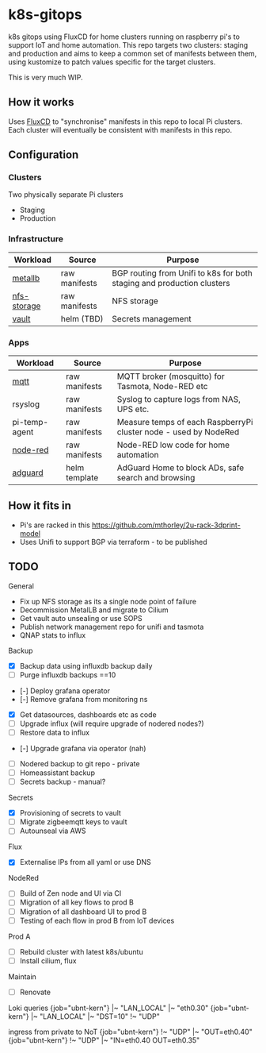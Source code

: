 # k8s-gitops

k8s gitops using FluxCD for home clusters running on raspberry pi's to support IoT and home automation. This repo targets two clusters: staging and production and aims to keep a common set of manifests between them, using kustomize to patch values specific for the target clusters.

This is very much WIP.

## How it works

Uses [FluxCD](https://fluxcd.io/docs/) to "synchronise" manifests in this repo to local Pi clusters. Each cluster will eventually be consistent with manifests in this repo.

## Configuration

### Clusters

Two physically separate Pi clusters

* Staging
* Production

### Infrastructure

| Workload | Source | Purpose |
| -------- | ------ | ------- |
| [metallb](https://metallb.universe.tf/) | raw manifests | BGP routing from Unifi to k8s for both staging and production clusters |
| [nfs-storage](https://github.com/kubernetes-sigs/nfs-subdir-external-provisioner/tree/master/charts/nfs-subdir-external-provisioner) | raw manifests | NFS storage |
| [vault](https://www.vaultproject.io/docs/platform/k8s/helm) | helm (TBD) | Secrets management |
 
### Apps

| Workload | Source | Purpose |
| -------- | ------ | ------- |
| [mqtt](https://mosquitto.org/) | raw manifests | MQTT broker (mosquitto) for Tasmota, Node-RED etc |
| rsyslog | raw manifests | Syslog to capture logs from NAS, UPS etc. |
| pi-temp-agent | raw manifests | Measure temps of each RaspberryPi cluster node - used by NodeRed |
| [node-red](https://nodered.org/) | raw manifests | Node-RED low code for home automation |
| [adguard]() | helm template | AdGuard Home to block ADs, safe search and browsing | 

## How it fits in 

* Pi's are racked in this https://github.com/mthorley/2u-rack-3dprint-model 
* Uses Unifi to support BGP via terraform - to be published

## TODO

General
* Fix up NFS storage as its a single node point of failure
* Decommission MetalLB and migrate to Cilium
* Get vault auto unsealing or use SOPS
* Publish network management repo for unifi and tasmota
* QNAP stats to influx

Backup
 - [x] Backup data using influxdb backup daily
 - [ ] Purge influxdb backups ==10
 - [-] Deploy grafana operator
 - [-] Remove grafana from monitoring ns
 - [x] Get datasources, dashboards etc as code
 - [ ] Upgrade influx (will require upgrade of nodered nodes?)
 - [ ] Restore data to influx
 - [-] Upgrade grafana via operator (nah)
 - [ ] Nodered backup to git repo - private
 - [ ] Homeassistant backup 
 - [ ] Secrets backup - manual? 

Secrets
 - [x] Provisioning of secrets to vault
 - [ ] Migrate zigbeemqtt keys to vault
 - [ ] Autounseal via AWS 

Flux
 - [x] Externalise IPs from all yaml or use DNS

NodeRed
 - [ ] Build of Zen node and UI via CI 
 - [ ] Migration of all key flows to prod B
 - [ ] Migration of all dashboard UI to prod B
 - [ ] Testing of each flow in prod B from IoT devices 

Prod A
 - [ ] Rebuild cluster with latest k8s/ubuntu
 - [ ] Install cilium, flux

Maintain
 - [ ] Renovate


Loki queries
{job="ubnt-kern"} |~ "LAN_LOCAL" |~ "eth0.30"
{job="ubnt-kern"} |~ "LAN_LOCAL" |~ "DST=10" !~ "UDP"

ingress from private to NoT
{job="ubnt-kern"} !~ "UDP" |~ "OUT=eth0.40"
{job="ubnt-kern"} !~ "UDP" |~ "IN=eth0.40 OUT=eth0.35"

